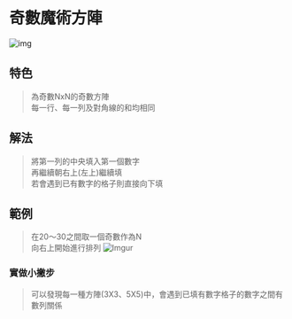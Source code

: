 # 奇數魔術方陣  

![img](http://openhome.cc/Gossip/AlgorithmGossip/images/oddArray-2.jpg "from openhome.cc")  

## 特色 
> 為奇數NxN的奇數方陣  
> 每一行、每一列及對角線的和均相同  

## 解法
>將第一列的中央填入第一個數字  
>再繼續朝右上(左上)繼續填  
>若會遇到已有數字的格子則直接向下填

## 範例
>在20～30之間取一個奇數作為N  
>向右上開始進行排列
![Imgur](http://i.imgur.com/4SMoPrM.png)  

### 實做小撇步
>可以發現每一種方陣(3X3、5X5)中，會遇到已填有數字格子的數字之間有數列關係
